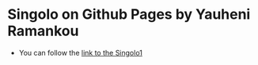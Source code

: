 # Singolo on Github Pages by Yauheni Ramankou
* You can follow the [link to the Singolo1](https://mrchester.github.io/singolo/singolo1.html)